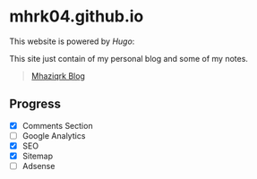 # mhrk04.github.io

This website is powered by *Hugo*:

This site just contain of my personal blog and some of my notes.

>[Mhaziqrk Blog](https://www.mhaziqrk.uk)

## Progress

- [X] Comments Section
- [ ] Google Analytics
- [X] SEO
- [X] Sitemap
- [ ] Adsense
